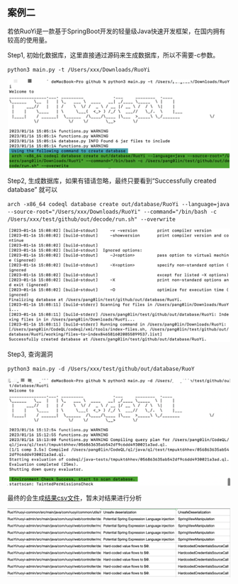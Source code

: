 ## 案例二

若依RuoYi是一款基于SpringBoot开发的轻量级Java快速开发框架，在国内拥有较高的使用量。

Step1, 初始化数据库，这里直接通过源码来生成数据库，所以不需要-c参数。

`python3 main.py -t /Users/xxx/Downloads/RuoYi`

![1](img/1.png)

Step2, 生成数据库，如果有错请忽略，最终只要看到“Successfully created database” 就可以

`arch -x86_64 codeql database create out/database/RuoYi --language=java --source-root="/Users/xxx/Downloads/RuoYi" --command="/bin/bash -c /Users/xxx/test/github/out/decode/run.sh" --overwrite`

![2](img/2.png)

Step3, 查询漏洞

`python3 main.py -d /Users/xxx/test/github/out/database/RuoY`

![3](img/3.png)

最终的会生成[结果csv文件](2023-01-16_1673853180.csv)，暂未对结果进行分析

![4](img/4.png)

